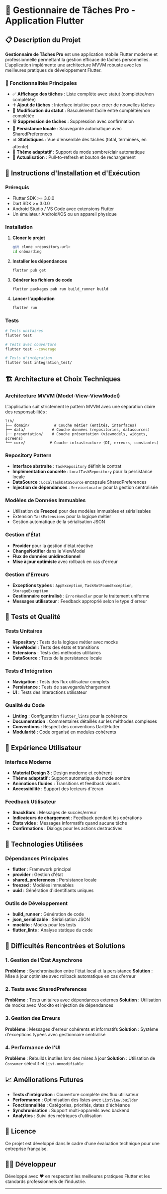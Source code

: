 # 📱 Gestionnaire de Tâches Pro - Application Flutter

## 📋 Description du Projet

**Gestionnaire de Tâches Pro** est une application mobile Flutter moderne et professionnelle permettant la gestion efficace de tâches personnelles. L'application implémente une architecture MVVM robuste avec les meilleures pratiques de développement Flutter.

### 🎯 Fonctionnalités Principales

- ✅ **Affichage des tâches** : Liste complète avec statut (complétée/non complétée)
- ➕ **Ajout de tâches** : Interface intuitive pour créer de nouvelles tâches
- 🔄 **Modification du statut** : Basculement facile entre complétée/non complétée
- 🗑️ **Suppression de tâches** : Suppression avec confirmation
- 💾 **Persistance locale** : Sauvegarde automatique avec SharedPreferences
- 📊 **Statistiques** : Vue d'ensemble des tâches (total, terminées, en attente)
- 🎨 **Thème adaptatif** : Support du mode sombre/clair automatique
- 🔄 **Actualisation** : Pull-to-refresh et bouton de rechargement

## 🚀 Instructions d'Installation et d'Exécution

### Prérequis

- Flutter SDK >= 3.0.0
- Dart SDK >= 3.0.0
- Android Studio / VS Code avec extensions Flutter
- Un émulateur Android/iOS ou un appareil physique

### Installation

1. **Cloner le projet**
   ```bash
   git clone <repository-url>
   cd onboarding
   ```

2. **Installer les dépendances**
   ```bash
   flutter pub get
   ```

3. **Générer les fichiers de code**
   ```bash
   flutter packages pub run build_runner build
   ```

4. **Lancer l'application**
   ```bash
   flutter run
   ```

### Tests

```bash
# Tests unitaires
flutter test

# Tests avec couverture
flutter test --coverage

# Tests d'intégration
flutter test integration_test/
```

## 🏗️ Architecture et Choix Techniques

### Architecture MVVM (Model-View-ViewModel)

L'application suit strictement le pattern MVVM avec une séparation claire des responsabilités :

```
lib/
├── domain/           # Couche métier (entités, interfaces)
├── data/            # Couche données (repositories, datasources)
├── presentation/    # Couche présentation (viewmodels, widgets, screens)
└── core/           # Couche infrastructure (DI, erreurs, constantes)
```

### Repository Pattern

- **Interface abstraite** : `TaskRepository` définit le contrat
- **Implémentation concrète** : `LocalTaskRepository` pour la persistance locale
- **DataSource** : `LocalTaskDataSource` encapsule SharedPreferences
- **Injection de dépendances** : `ServiceLocator` pour la gestion centralisée

### Modèles de Données Immuables

- Utilisation de **Freezed** pour des modèles immuables et sérialisables
- Extension `TaskExtensions` pour la logique métier
- Gestion automatique de la sérialisation JSON

### Gestion d'État

- **Provider** pour la gestion d'état réactive
- **ChangeNotifier** dans le ViewModel
- **Flux de données unidirectionnel**
- **Mise à jour optimiste** avec rollback en cas d'erreur

### Gestion d'Erreurs

- **Exceptions typées** : `AppException`, `TaskNotFoundException`, `StorageException`
- **Gestionnaire centralisé** : `ErrorHandler` pour le traitement uniforme
- **Messages utilisateur** : Feedback approprié selon le type d'erreur

## 🧪 Tests et Qualité

### Tests Unitaires

- **Repository** : Tests de la logique métier avec mocks
- **ViewModel** : Tests des états et transitions
- **Extensions** : Tests des méthodes utilitaires
- **DataSource** : Tests de la persistance locale

### Tests d'Intégration

- **Navigation** : Tests des flux utilisateur complets
- **Persistance** : Tests de sauvegarde/chargement
- **UI** : Tests des interactions utilisateur

### Qualité du Code

- **Linting** : Configuration `flutter_lints` pour la cohérence
- **Documentation** : Commentaires détaillés sur les méthodes complexes
- **Conventions** : Respect des conventions Dart/Flutter
- **Modularité** : Code organisé en modules cohérents

## 📱 Expérience Utilisateur

### Interface Moderne

- **Material Design 3** : Design moderne et cohérent
- **Thème adaptatif** : Support automatique du mode sombre
- **Animations fluides** : Transitions et feedback visuels
- **Accessibilité** : Support des lecteurs d'écran

### Feedback Utilisateur

- **SnackBars** : Messages de succès/erreur
- **Indicateurs de chargement** : Feedback pendant les opérations
- **États vides** : Messages informatifs quand aucune tâche
- **Confirmations** : Dialogs pour les actions destructives

## 🔧 Technologies Utilisées

### Dépendances Principales

- **flutter** : Framework principal
- **provider** : Gestion d'état
- **shared_preferences** : Persistance locale
- **freezed** : Modèles immuables
- **uuid** : Génération d'identifiants uniques

### Outils de Développement

- **build_runner** : Génération de code
- **json_serializable** : Sérialisation JSON
- **mockito** : Mocks pour les tests
- **flutter_lints** : Analyse statique du code

## 🚧 Difficultés Rencontrées et Solutions

### 1. Gestion de l'État Asynchrone

**Problème** : Synchronisation entre l'état local et la persistance
**Solution** : Mise à jour optimiste avec rollback automatique en cas d'erreur

### 2. Tests avec SharedPreferences

**Problème** : Tests unitaires avec dépendances externes
**Solution** : Utilisation de mocks avec Mockito et injection de dépendances

### 3. Gestion des Erreurs

**Problème** : Messages d'erreur cohérents et informatifs
**Solution** : Système d'exceptions typées avec gestionnaire centralisé

### 4. Performance de l'UI

**Problème** : Rebuilds inutiles lors des mises à jour
**Solution** : Utilisation de `Consumer` sélectif et `List.unmodifiable`

## 📈 Améliorations Futures

- **Tests d'intégration** : Couverture complète des flux utilisateur
- **Performance** : Optimisation des listes avec `ListView.builder`
- **Fonctionnalités** : Catégories, priorités, dates d'échéance
- **Synchronisation** : Support multi-appareils avec backend
- **Analytics** : Suivi des métriques d'utilisation

## 📄 Licence

Ce projet est développé dans le cadre d'une évaluation technique pour une entreprise française.

## 👨‍💻 Développeur

Développé avec ❤️ en respectant les meilleures pratiques Flutter et les standards professionnels de l'industrie.

---